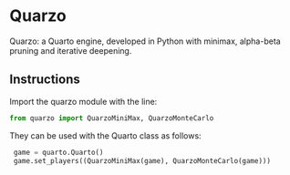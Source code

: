 # Quarzo
Quarzo: a Quarto engine, developed in Python with minimax, alpha-beta pruning and iterative deepening.

## Instructions
Import the quarzo module with the line:
```python
from quarzo import QuarzoMiniMax, QuarzoMonteCarlo
```

They can be used with the Quarto class as follows:
```python
 game = quarto.Quarto()
 game.set_players((QuarzoMiniMax(game), QuarzoMonteCarlo(game)))
```

